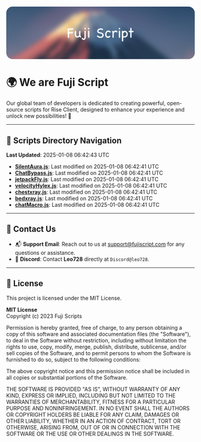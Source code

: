 ![Banner](.github/b.webp)

# 🌍 **We are Fuji Script**

Our global team of developers is dedicated to creating powerful, open-source scripts for Rise Client, designed to enhance your experience and unlock new possibilities! 🌟

---
<!-- SCRIPTS_NAVIGATION_START -->
## 📂 **Scripts Directory Navigation**

**Last Updated**: 2025-01-08 06:42:43 UTC

- **[SilentAura.js](scripts/SilentAura.js)**: Last modified on 2025-01-08 06:42:41 UTC
- **[ChatBypass.js](scripts/ChatBypass.js)**: Last modified on 2025-01-08 06:42:41 UTC
- **[jetpackFly.js](scripts/jetpackFly.js)**: Last modified on 2025-01-08 06:42:41 UTC
- **[velocityHylex.js](scripts/velocityHylex.js)**: Last modified on 2025-01-08 06:42:41 UTC
- **[chestxray.js](scripts/chestxray.js)**: Last modified on 2025-01-08 06:42:41 UTC
- **[bedxray.js](scripts/bedxray.js)**: Last modified on 2025-01-08 06:42:41 UTC
- **[chatMacro.js](scripts/chatMacro.js)**: Last modified on 2025-01-08 06:42:41 UTC

<!-- SCRIPTS_NAVIGATION_END -->

---

## 💬 **Contact Us**  
- 📬 **Support Email**: Reach out to us at [support@fujiscript.com](mailto:support@fujiscript.com) for any questions or assistance.  
- 💬 **Discord**: Contact **Leo728** directly at `Discord@leo728`.

---

## 📜 **License**

This project is licensed under the MIT License.  

**MIT License**  
Copyright (c) 2023 Fuji Scripts  

Permission is hereby granted, free of charge, to any person obtaining a copy of this software and associated documentation files (the "Software"), to deal in the Software without restriction, including without limitation the rights to use, copy, modify, merge, publish, distribute, sublicense, and/or sell copies of the Software, and to permit persons to whom the Software is furnished to do so, subject to the following conditions:  

The above copyright notice and this permission notice shall be included in all copies or substantial portions of the Software.  

THE SOFTWARE IS PROVIDED "AS IS", WITHOUT WARRANTY OF ANY KIND, EXPRESS OR IMPLIED, INCLUDING BUT NOT LIMITED TO THE WARRANTIES OF MERCHANTABILITY, FITNESS FOR A PARTICULAR PURPOSE AND NONINFRINGEMENT. IN NO EVENT SHALL THE AUTHORS OR COPYRIGHT HOLDERS BE LIABLE FOR ANY CLAIM, DAMAGES OR OTHER LIABILITY, WHETHER IN AN ACTION OF CONTRACT, TORT OR OTHERWISE, ARISING FROM, OUT OF OR IN CONNECTION WITH THE SOFTWARE OR THE USE OR OTHER DEALINGS IN THE SOFTWARE.  
